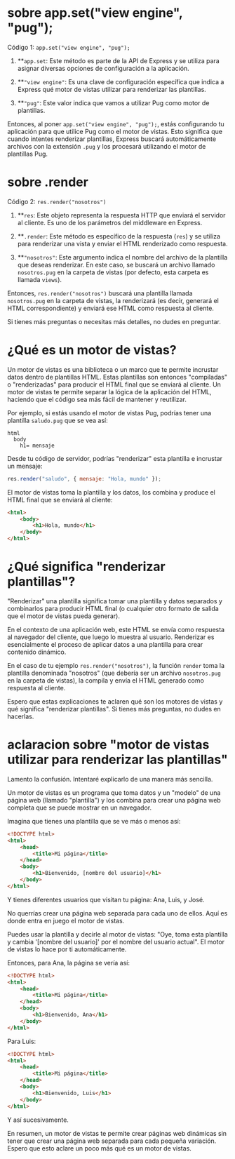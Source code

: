 # sobre app.set("view engine", "pug");

Código 1: `app.set("view engine", "pug");`

1. \*\*`app.set`: Este método es parte de la API de Express y se utiliza para asignar diversas opciones de configuración a la aplicación.

2. \*\*`"view engine"`: Es una clave de configuración específica que indica a Express qué motor de vistas utilizar para renderizar las plantillas.

3. \*\*`"pug"`: Este valor indica que vamos a utilizar Pug como motor de plantillas.

Entonces, al poner `app.set("view engine", "pug");`, estás configurando tu aplicación para que utilice Pug como el motor de vistas. Esto significa que cuando intentes renderizar plantillas, Express buscará automáticamente archivos con la extensión `.pug` y los procesará utilizando el motor de plantillas Pug.

# sobre .render

Código 2: `res.render("nosotros")`

1. \*\*`res`: Este objeto representa la respuesta HTTP que enviará el servidor al cliente. Es uno de los parámetros del middleware en Express.

2. \*\*`.render`: Este método es específico de la respuesta (`res`) y se utiliza para renderizar una vista y enviar el HTML renderizado como respuesta.

3. \*\*`"nosotros"`: Este argumento indica el nombre del archivo de la plantilla que deseas renderizar. En este caso, se buscará un archivo llamado `nosotros.pug` en la carpeta de vistas (por defecto, esta carpeta es llamada `views`).

Entonces, `res.render("nosotros")` buscará una plantilla llamada `nosotros.pug` en la carpeta de vistas, la renderizará (es decir, generará el HTML correspondiente) y enviará ese HTML como respuesta al cliente.

Si tienes más preguntas o necesitas más detalles, no dudes en preguntar.

# ¿Qué es un motor de vistas?

Un motor de vistas es una biblioteca o un marco que te permite incrustar datos dentro de plantillas HTML. Estas plantillas son entonces "compiladas" o "renderizadas" para producir el HTML final que se enviará al cliente. Un motor de vistas te permite separar la lógica de la aplicación del HTML, haciendo que el código sea más fácil de mantener y reutilizar.

Por ejemplo, si estás usando el motor de vistas Pug, podrías tener una plantilla `saludo.pug` que se vea así:

```pug
html
  body
    h1= mensaje
```

Desde tu código de servidor, podrías "renderizar" esta plantilla e incrustar un mensaje:

```javascript
res.render("saludo", { mensaje: "Hola, mundo" });
```

El motor de vistas toma la plantilla y los datos, los combina y produce el HTML final que se enviará al cliente:

```html
<html>
    <body>
        <h1>Hola, mundo</h1>
    </body>
</html>
```

# ¿Qué significa "renderizar plantillas"?

"Renderizar" una plantilla significa tomar una plantilla y datos separados y combinarlos para producir HTML final (o cualquier otro formato de salida que el motor de vistas pueda generar).

En el contexto de una aplicación web, este HTML se envía como respuesta al navegador del cliente, que luego lo muestra al usuario. Renderizar es esencialmente el proceso de aplicar datos a una plantilla para crear contenido dinámico.

En el caso de tu ejemplo `res.render("nosotros")`, la función `render` toma la plantilla denominada "nosotros" (que debería ser un archivo `nosotros.pug` en la carpeta de vistas), la compila y envía el HTML generado como respuesta al cliente.

Espero que estas explicaciones te aclaren qué son los motores de vistas y qué significa "renderizar plantillas". Si tienes más preguntas, no dudes en hacerlas.

# aclaracion sobre "motor de vistas utilizar para renderizar las plantillas"

Lamento la confusión. Intentaré explicarlo de una manera más sencilla.

Un motor de vistas es un programa que toma datos y un "modelo" de una página web (llamado "plantilla") y los combina para crear una página web completa que se puede mostrar en un navegador.

Imagina que tienes una plantilla que se ve más o menos así:

```html
<!DOCTYPE html>
<html>
    <head>
        <title>Mi página</title>
    </head>
    <body>
        <h1>Bienvenido, [nombre del usuario]</h1>
    </body>
</html>
```

Y tienes diferentes usuarios que visitan tu página: Ana, Luis, y José.

No querrías crear una página web separada para cada uno de ellos. Aquí es donde entra en juego el motor de vistas.

Puedes usar la plantilla y decirle al motor de vistas: "Oye, toma esta plantilla y cambia '[nombre del usuario]' por el nombre del usuario actual". El motor de vistas lo hace por ti automáticamente.

Entonces, para Ana, la página se vería así:

```html
<!DOCTYPE html>
<html>
    <head>
        <title>Mi página</title>
    </head>
    <body>
        <h1>Bienvenido, Ana</h1>
    </body>
</html>
```

Para Luis:

```html
<!DOCTYPE html>
<html>
    <head>
        <title>Mi página</title>
    </head>
    <body>
        <h1>Bienvenido, Luis</h1>
    </body>
</html>
```

Y así sucesivamente.

En resumen, un motor de vistas te permite crear páginas web dinámicas sin tener que crear una página web separada para cada pequeña variación. Espero que esto aclare un poco más qué es un motor de vistas.
